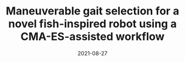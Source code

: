 ---
title: "Maneuverable gait selection for a novel fish-inspired robot using a CMA-ES-assisted workflow"
collection: publications
permalink: /publication/bioinspiration2021
excerpt: 
date: 2021-08-27
venue: 'Bioinspiration & Biomimetics'
paperurl: https://doi.org/10.1088/1748-3190/ac165d
citation: 'M. Sharifzadeh, Y. Jiang, A. Lafmejani, K. Nichols, and D. M. Aukes, "Maneuverable gait selection for a novel fish-inspired robot using a CMA-ES-assisted workflow," in Bioinspiration & Biomimetics, vol. 16, no. 5, pp. 056017, August 2021, [https://doi.org/10.1088/1748-3190/ac165d](https://doi.org/10.1088/1748-3190/ac165d).'
---